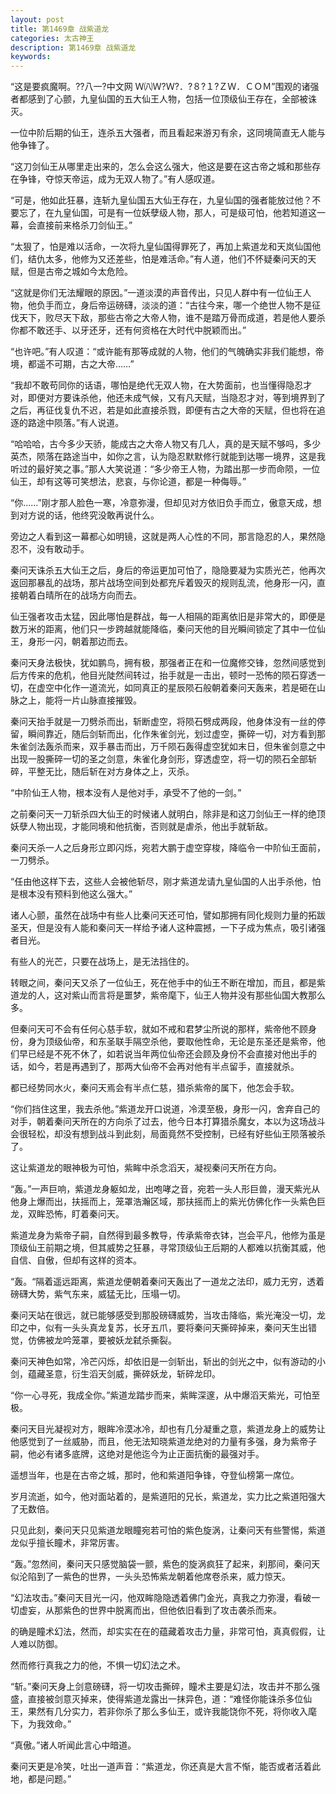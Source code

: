 ```yaml
---
layout: post
title: 第1469章 战紫道龙
categories: 太古神王
description: 第1469章 战紫道龙
keywords:
---
```


“这是要疯魔啊。??八一?中文网  Ｗ㈧Ｗ?Ｗ?．?８?１?ＺＷ．ＣＯＭ”围观的诸强者都感到了心颤，九皇仙国的五大仙王人物，包括一位顶级仙王存在，全部被诛灭。

一位中阶后期的仙王，连杀五大强者，而且看起来游刃有余，这同境简直无人能与他争锋了。

“这刀剑仙王从哪里走出来的，怎么会这么强大，他这是要在这古帝之城和那些存在争锋，夺惊天帝运，成为无双人物了。”有人感叹道。

“可是，他如此狂暴，连斩九皇仙国五大仙王存在，九皇仙国的强者能放过他？不要忘了，在九皇仙国，可是有一位妖孽级人物，那人，可是级可怕，他若知道这一幕，会直接前来格杀刀剑仙王。”

“太狠了，怕是难以活命，一次将九皇仙国得罪死了，再加上紫道龙和天岚仙国他们，结仇太多，他修为又还差些，怕是难活命。”有人道，他们不怀疑秦问天的天赋，但是古帝之城如今太危险。

“这就是你们无法耀眼的原因。”一道淡漠的声音传出，只见人群中有一位仙王人物，他负手而立，身后帝运磅礴，淡淡的道：“古往今来，哪一个绝世人物不是征伐天下，败尽天下敌，那些古帝之大帝人物，谁不是踏万骨而成道，若是他人要杀你都不敢还手、以牙还牙，还有何资格在大时代中脱颖而出。”

“也许吧。”有人叹道：“或许能有那等成就的人物，他们的气魄确实非我们能想，帝境，都遥不可期，古之大帝……”

“我却不敢苟同你的话语，哪怕是绝代无双人物，在大势面前，也当懂得隐忍才对，即便对方要诛杀他，他还未成气候，又有凡天赋，当隐忍才对，等到境界到了之后，再征伐复仇不迟，若是如此直接杀戮，即便有古之大帝的天赋，但也将在追逐的路途中陨落。”有人说道。

“哈哈哈，古今多少天骄，能成古之大帝人物又有几人，真的是天赋不够吗，多少英杰，陨落在路途当中，如你之言，认为隐忍默默修行就能到达哪一境界，这是我听过的最好笑之事。”那人大笑说道：“多少帝王人物，为踏出那一步而命陨，一位仙王，却有这等可笑想法，悲哀，与你论道，都是一种侮辱。”

“你……”刚才那人脸色一寒，冷意弥漫，但却见对方依旧负手而立，傲意天成，想到对方说的话，他终究没敢再说什么。

旁边之人看到这一幕都心如明镜，这就是两人心性的不同，那言隐忍的人，果然隐忍不，没有敢动手。

秦问天诛杀五大仙王之后，身后的帝运更加可怕了，隐隐要凝为实质光芒，他再次返回那暴乱的战场，那片战场空间到处都充斥着毁灭的规则乱流，他身形一闪，直接朝着白晴所在的战场方向而去。

仙王强者攻击太猛，因此哪怕是群战，每一人相隔的距离依旧是非常大的，即便是数万米的距离，他们只一步跨越就能降临，秦问天他的目光瞬间锁定了其中一位仙王，身形一闪，朝着那边而去。

秦问天身法极快，犹如鹏鸟，拥有极，那强者正在和一位魔修交锋，忽然间感觉到后方传来的危机，他目光陡然间转过，抬手就是一击出，顿时一恐怖的陨石穿透一切，在虚空中化作一道流光，如同真正的星辰陨石般朝着秦问天轰来，若是砸在山脉之上，能将一片山脉直接摧毁。

秦问天抬手就是一刀劈杀而出，斩断虚空，将陨石劈成两段，他身体没有一丝的停留，瞬间靠近，随后剑斩而出，化作朱雀剑光，划过虚空，撕碎一切，对方看到那朱雀剑法轰杀而来，双手暴击而出，万千陨石轰得虚空犹如末日，但朱雀剑意之中出现一股撕碎一切的圣之剑意，朱雀化身剑形，穿透虚空，将一切的陨石全部斩碎，平整无比，随后斩在对方身体之上，灭杀。

“中阶仙王人物，根本没有人是他对手，承受不了他的一剑。”

之前秦问天一刀斩杀四大仙王的时候诸人就明白，除非是和这刀剑仙王一样的绝顶妖孽人物出现，才能同境和他抗衡，否则就是虐杀，他出手就斩敌。

秦问天杀一人之后身形立即闪烁，宛若大鹏于虚空穿梭，降临令一中阶仙王面前，一刀劈杀。

“任由他这样下去，这些人会被他斩尽，刚才紫道龙请九皇仙国的人出手杀他，怕是根本没有预料到他这么强大。”

诸人心颤，虽然在战场中有些人比秦问天还可怕，譬如那拥有同化规则力量的拓跋圣天，但是没有人能和秦问天一样给予诸人这种震撼，一下子成为焦点，吸引诸强者目光。

有些人的光芒，只要在战场上，是无法挡住的。

转眼之间，秦问天又杀了一位仙王，死在他手中的仙王不断在增加，而且，都是紫道龙的人，这对紫山而言将是噩梦，紫帝麾下，仙王人物并没有那些仙国大教那么多。

但秦问天可不会有任何心慈手软，就如不戒和君梦尘所说的那样，紫帝他不顾身份，身为顶级仙帝，和东圣联手隔空杀他，要取他性命，无论是东圣还是紫帝，他们早已经是不死不休了，如若说当年两位仙帝还会顾及身份不会直接对他出手的话，如今，若是再遇到了，那两大仙帝不会再对他有半点留手，直接就杀。

都已经势同水火，秦问天焉会有半点仁慈，猎杀紫帝的属下，他怎会手软。

“你们挡住这里，我去杀他。”紫道龙开口说道，冷漠至极，身形一闪，舍弃自己的对手，朝着秦问天所在的方向杀了过去，他今日本打算猎杀魔女，本以为这场战斗会很轻松，却没有想到战斗到此刻，局面竟然不受控制，已经有好些仙王陨落被杀了。

这让紫道龙的眼神极为可怕，紫眸中杀念滔天，凝视秦问天所在方向。

“轰。”一声巨响，紫道龙身躯如龙，出咆哮之音，宛若一头人形巨兽，漫天紫光从他身上爆而出，扶摇而上，笼罩浩瀚区域，那扶摇而上的紫光仿佛化作一头紫色巨龙，双眸恐怖，盯着秦问天。

紫道龙身为紫帝子嗣，自然得到最多教导，传承紫帝衣钵，岂会平凡，他修为虽是顶级仙王前期之境，但其威势之狂暴，寻常顶级仙王后期的人都难以抗衡其威，他自信、自傲，但却有这样的资本。

“轰。“隔着遥远距离，紫道龙便朝着秦问天轰出了一道龙之法印，威力无穷，透着磅礴大势，紫气东来，威猛无比，压塌一切。

秦问天站在很远，就已能够感受到那股磅礴威势，当攻击降临，紫光淹没一切，龙印之中，似有一头头真龙复苏，长牙五爪，要将秦问天撕碎掉来，秦问天生出错觉，仿佛被龙吟笼罩，要被妖龙弑杀撕裂。

秦问天神色如常，冷芒闪烁，却依旧是一剑斩出，斩出的剑光之中，似有游动的小剑，蕴藏圣意，衍生滔天剑威，撕碎妖龙，斩碎龙印。

“你一心寻死，我成全你。”紫道龙踏步而来，紫眸深邃，从中爆滔天紫光，可怕至极。

秦问天目光凝视对方，眼眸冷漠冰冷，却也有几分凝重之意，紫道龙身上的威势让他感觉到了一丝威胁，而且，他无法知晓紫道龙绝对的力量有多强，身为紫帝子嗣，他必有诸多底牌，这绝对是他迄今为止正面抗衡的最强对手。

遥想当年，也是在古帝之城，那时，他和紫道阳争锋，夺登仙榜第一席位。

岁月流逝，如今，他对面站着的，是紫道阳的兄长，紫道龙，实力比之紫道阳强大了无数倍。

只见此刻，秦问天只见紫道龙眼瞳宛若可怕的紫色旋涡，让秦问天有些警惕，紫道龙似乎擅长瞳术，非常厉害。

“轰。”忽然间，秦问天只感觉脑袋一颤，紫色的旋涡疯狂了起来，刹那间，秦问天似沦陷到了一紫色的世界，一头头恐怖紫龙朝着他席卷杀来，威力惊天。

“幻法攻击。”秦问天目光一闪，他双眸隐隐透着佛门金光，真我之力弥漫，看破一切虚妄，从那紫色的世界中脱离而出，但他依旧看到了攻击袭杀而来。

的确是瞳术幻法，然而，却实实在在的蕴藏着攻击力量，非常可怕，真真假假，让人难以防御。

然而修行真我之力的他，不惧一切幻法之术。

“斩。”秦问天身上剑意磅礴，将一切攻击撕碎，瞳术主要是幻法，攻击并不那么强盛，直接被剑意灭掉来，使得紫道龙露出一抹异色，道：“难怪你能诛杀多位仙王，果然有几分实力，若非你杀了那么多仙王，或许我能饶你不死，将你收入麾下，为我效命。”

“真傲。”诸人听闻此言心中暗道。

秦问天更是冷笑，吐出一道声音：“紫道龙，你还真是大言不惭，能否或者活着此地，都是问题。”
